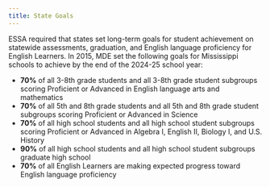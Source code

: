 ```yaml
---
title: State Goals
---
```


ESSA required that states set long-term goals for student achievement on statewide assessments, graduation, and English language proficiency for English Learners. In 2015, MDE set the following goals for Mississippi schools to achieve by the end of the 2024-25 school year:

- **70%** of all 3-8th grade students and all 3-8th grade student subgroups scoring Proficient or Advanced in English language arts and mathematics
- **70%** of all 5th and 8th grade students and all 5th and 8th grade student subgroups scoring Proficient or Advanced in Science
- **70%** of all high school students and all high school student subgroups scoring Proficient or Advanced in Algebra I, English II, Biology I, and U.S. History
- **90%** of all high school students and all high school student subgroups graduate high school
- **70%** of all English Learners are making expected progress toward English language proficiency
